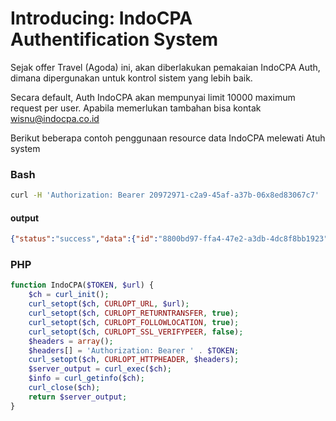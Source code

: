# Introducing: IndoCPA Authentification System

Sejak offer Travel (Agoda) ini, akan diberlakukan pemakaian IndoCPA Auth, dimana dipergunakan untuk kontrol sistem yang lebih baik.

Secara default, Auth IndoCPA akan mempunyai limit 10000 maximum request per user. Apabila memerlukan tambahan bisa kontak wisnu@indocpa.co.id


Berikut beberapa contoh penggunaan resource data IndoCPA melewati Atuh system

### Bash
```sh
curl -H 'Authorization: Bearer 20972971-c2a9-45af-a37b-06x8ed83067c7' 'https://auth.indocpa.me/user'
```
#### output
```json
{"status":"success","data":{"id":"8800bd97-ffa4-47e2-a3db-4dc8f8bb1923","name":"Wisnu Hendro W","email":"wisnu@indocpa.co.id","hasOfferId":3668,"monthlyQuota":10000}}
```

### PHP
```php
function IndoCPA($TOKEN, $url) {
    $ch = curl_init();
    curl_setopt($ch, CURLOPT_URL, $url);
    curl_setopt($ch, CURLOPT_RETURNTRANSFER, true);
    curl_setopt($ch, CURLOPT_FOLLOWLOCATION, true);
    curl_setopt($ch, CURLOPT_SSL_VERIFYPEER, false);
    $headers = array();
    $headers[] = 'Authorization: Bearer ' . $TOKEN;
    curl_setopt($ch, CURLOPT_HTTPHEADER, $headers);
    $server_output = curl_exec($ch);
    $info = curl_getinfo($ch);
    curl_close($ch);
    return $server_output;
}
```

